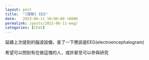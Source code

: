 ```yaml
---
layout: post
title:  "[閒聊] EEG"
date:   2023-06-11 10:00:00 +0800
permalink: /posts/2021-06-11-eeg/
categories: [Chat]
---
```


延續上次提到的腦波設備，查了一下應該是EEG(electroencephalogram)

希望可以問到有在做這塊的人，或許甚至可以參與研究

